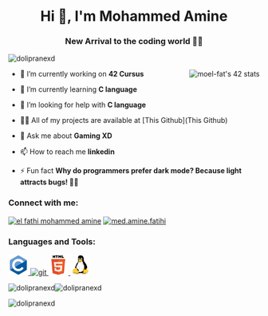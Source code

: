 <h1 align="center">Hi 👋, I'm Mohammed Amine</h1>
<h3 align="center">New Arrival to the coding world 👨‍💻</h3>

<p align="left"> <img src="https://komarev.com/ghpvc/?username=dolipranexd&label=Profile%20views&color=0e75b6&style=flat" alt="dolipranexd" /> </p>
<a href="https://github.com/oakoudad/badge42"><img align= "right" src="https://badge.mediaplus.ma/greenbinary/moel-fat" alt="moel-fat's 42 stats" /></a>

- 🔭 I’m currently working on **42 Cursus**

- 🌱 I’m currently learning **C language**

- 🤝 I’m looking for help with **C language**

- 👨‍💻 All of my projects are available at [This Github](This Github)

- 💬 Ask me about **Gaming XD**

- 📫 How to reach me **linkedin**

- ⚡ Fun fact **Why do programmers prefer dark mode? Because light attracts bugs! 🐛✨**

<h3 align="left">Connect with me:</h3>
<p align="left">
<a href="https://linkedin.com/in/el fathi mohammed amine" target="blank"><img align="center" src="https://raw.githubusercontent.com/rahuldkjain/github-profile-readme-generator/master/src/images/icons/Social/linked-in-alt.svg" alt="el fathi mohammed amine" height="30" width="40" /></a>
<a href="https://instagram.com/med.amine.fatihi" target="blank"><img align="center" src="https://raw.githubusercontent.com/rahuldkjain/github-profile-readme-generator/master/src/images/icons/Social/instagram.svg" alt="med.amine.fatihi" height="30" width="40" /></a>
</p>

<h3 align="left">Languages and Tools:</h3>
<p align="left"> <a href="https://www.cprogramming.com/" target="_blank" rel="noreferrer"> <img src="https://raw.githubusercontent.com/devicons/devicon/master/icons/c/c-original.svg" alt="c" width="40" height="40"/> </a> <a href="https://git-scm.com/" target="_blank" rel="noreferrer"> <img src="https://www.vectorlogo.zone/logos/git-scm/git-scm-icon.svg" alt="git" width="40" height="40"/> </a> <a href="https://www.w3.org/html/" target="_blank" rel="noreferrer"> <img src="https://raw.githubusercontent.com/devicons/devicon/master/icons/html5/html5-original-wordmark.svg" alt="html5" width="40" height="40"/> </a> <a href="https://www.linux.org/" target="_blank" rel="noreferrer"> <img src="https://raw.githubusercontent.com/devicons/devicon/master/icons/linux/linux-original.svg" alt="linux" width="40" height="40"/> </a> </p>

<p><img align="left" src="https://github-readme-stats.vercel.app/api/top-langs?username=dolipranexd&show_icons=true&locale=en&layout=compact" alt="dolipranexd" /></p>

<p>&nbsp;<img align="left" src="https://github-readme-stats.vercel.app/api?username=dolipranexd&show_icons=true&locale=en" alt="dolipranexd" /></p>

<p><img align="left" src="https://github-readme-streak-stats.herokuapp.com/?user=dolipranexd&" alt="dolipranexd" /></p>

